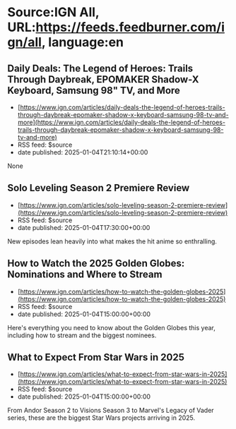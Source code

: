 # Source:IGN All, URL:https://feeds.feedburner.com/ign/all, language:en

## Daily Deals: The Legend of Heroes: Trails Through Daybreak, EPOMAKER Shadow-X Keyboard, Samsung 98" TV, and More
 - [https://www.ign.com/articles/daily-deals-the-legend-of-heroes-trails-through-daybreak-epomaker-shadow-x-keyboard-samsung-98-tv-and-more](https://www.ign.com/articles/daily-deals-the-legend-of-heroes-trails-through-daybreak-epomaker-shadow-x-keyboard-samsung-98-tv-and-more)
 - RSS feed: $source
 - date published: 2025-01-04T21:10:14+00:00

None

## Solo Leveling Season 2 Premiere Review
 - [https://www.ign.com/articles/solo-leveling-season-2-premiere-review](https://www.ign.com/articles/solo-leveling-season-2-premiere-review)
 - RSS feed: $source
 - date published: 2025-01-04T17:30:00+00:00

New episodes lean heavily into what makes the hit anime so enthralling.

## How to Watch the 2025 Golden Globes: Nominations and Where to Stream
 - [https://www.ign.com/articles/how-to-watch-the-golden-globes-2025](https://www.ign.com/articles/how-to-watch-the-golden-globes-2025)
 - RSS feed: $source
 - date published: 2025-01-04T15:00:00+00:00

Here's everything you need to know about the Golden Globes this year, including how to stream and the biggest nominees.

## What to Expect From Star Wars in 2025
 - [https://www.ign.com/articles/what-to-expect-from-star-wars-in-2025](https://www.ign.com/articles/what-to-expect-from-star-wars-in-2025)
 - RSS feed: $source
 - date published: 2025-01-04T15:00:00+00:00

From Andor Season 2 to Visions Season 3 to Marvel's Legacy of Vader series, these are the biggest Star Wars projects arriving in 2025.

